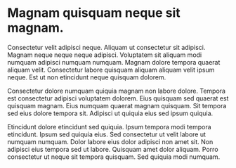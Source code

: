 # Magnam quisquam neque sit magnam.

Consectetur velit adipisci neque. Aliquam ut consectetur sit adipisci. Magnam neque neque neque adipisci. Voluptatem sit aliquam modi numquam adipisci numquam numquam. Magnam dolore tempora quaerat aliquam velit. Consectetur labore quisquam aliquam aliquam velit ipsum neque. Est ut non etincidunt neque quisquam dolorem.

Consectetur dolore numquam quiquia magnam non labore dolore. Tempora est consectetur adipisci voluptatem dolorem. Eius quisquam sed quaerat est quisquam magnam. Eius numquam quaerat magnam quisquam. Sit tempora sed eius dolore tempora sit. Adipisci ut quiquia eius sed ipsum quiquia.

Etincidunt dolore etincidunt sed quiquia. Ipsum tempora modi tempora etincidunt. Ipsum sed quiquia eius. Sed consectetur ut velit labore ut numquam numquam. Dolor labore eius dolor adipisci non amet sit. Non adipisci eius tempora sed ut labore. Quisquam amet dolor aliquam. Porro consectetur ut neque sit tempora quisquam. Sed quiquia modi numquam.

